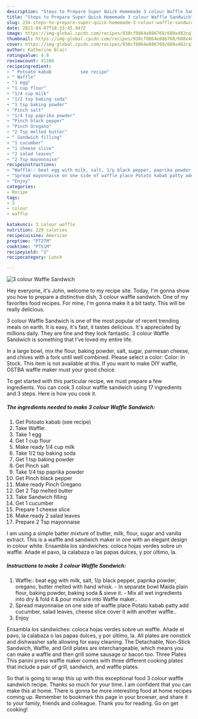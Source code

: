 ```yaml
---
description: "Steps to Prepare Super Quick Homemade 3 colour Waffle Sandwich"
title: "Steps to Prepare Super Quick Homemade 3 colour Waffle Sandwich"
slug: 234-steps-to-prepare-super-quick-homemade-3-colour-waffle-sandwich
date: 2021-04-07T18:33:45.947Z
image: https://img-global.cpcdn.com/recipes/930cf0864e886760/680x482cq70/3-colour-waffle-sandwich-recipe-main-photo.jpg
thumbnail: https://img-global.cpcdn.com/recipes/930cf0864e886760/680x482cq70/3-colour-waffle-sandwich-recipe-main-photo.jpg
cover: https://img-global.cpcdn.com/recipes/930cf0864e886760/680x482cq70/3-colour-waffle-sandwich-recipe-main-photo.jpg
author: Katherine Blair
ratingvalue: 4.8
reviewcount: 41166
recipeingredient:
- " Potoato kabab           see recipe"
- " Waffle"
- "1 egg"
- "1 cup flour"
- "1/4 cup milk"
- "1/2 tsp baking soda"
- "1 tsp baking powder"
- "Pinch salt"
- "1/4 tsp paprika powder"
- "Pinch black pepper"
- "Pinch Oregano"
- "2 Tsp melted butter"
- " Sandwich filling"
- "1 cucumber"
- "1 cheese slice"
- "2 salad leaves"
- "2 Tsp mayonnaise"
recipeinstructions:
- "Waffle:: beat egg with milk, salt, 1/p black pepper, paprika powder, oregano, butter melted with hand whisk. In separate bowl Maida plain flour, baking powder, baking soda &amp; sieve it.  Mix all wet ingredients into dry &amp; fold it &amp; pour mixture into Waffle maker.."
- "Spread mayonnaise on one side of waffle place Potato kabab patty add cucumber, salad leaves, cheese slice cover it with another waffle.."
- "Enjoy"
categories:
- Recipe
tags:
- 3
- colour
- waffle

katakunci: 3 colour waffle 
nutrition: 229 calories
recipecuisine: American
preptime: "PT27M"
cooktime: "PT51M"
recipeyield: "2"
recipecategory: Lunch

---
```



![3 colour Waffle Sandwich](https://img-global.cpcdn.com/recipes/930cf0864e886760/680x482cq70/3-colour-waffle-sandwich-recipe-main-photo.jpg)

Hey everyone, it's John, welcome to my recipe site. Today, I'm gonna show you how to prepare a distinctive dish, 3 colour waffle sandwich. One of my favorites food recipes. For mine, I'm gonna make it a bit tasty. This will be really delicious.

3 colour Waffle Sandwich is one of the most popular of recent trending meals on earth. It is easy, it's fast, it tastes delicious. It's appreciated by millions daily. They are fine and they look fantastic. 3 colour Waffle Sandwich is something that I've loved my entire life.

In a large bowl, mix the flour, baking powder, salt, sugar, parmesan cheese, and chives with a fork until well combined. Please select a color: Color: In Stock. This item is not available at this. If you want to make DIY waffle, OSTBA waffle maker must your good choice.


To get started with this particular recipe, we must prepare a few ingredients. You can cook 3 colour waffle sandwich using 17 ingredients and 3 steps. Here is how you cook it.

<!--inarticleads1-->

##### The ingredients needed to make 3 colour Waffle Sandwich:

1. Get  Potoato kabab           (see recipe)
1. Take  Waffle:
1. Take 1 egg
1. Get 1 cup flour
1. Make ready 1/4 cup milk
1. Take 1/2 tsp baking soda
1. Get 1 tsp baking powder
1. Get Pinch salt
1. Take 1/4 tsp paprika powder
1. Get Pinch black pepper
1. Make ready Pinch Oregano
1. Get 2 Tsp melted butter
1. Take  Sandwich filling
1. Get 1 cucumber
1. Prepare 1 cheese slice
1. Make ready 2 salad leaves
1. Prepare 2 Tsp mayonnaise


I am using a simple batter mixture of butter, milk, flour, sugar and vanilla extract. This is a waffle and sandwich maker in one with an elegant design in colour white. Ensambla los sándwiches: coloca hojas verdes sobre un waffle. Añade el pavo, la calabaza o las papas dulces, y por último, la. 

<!--inarticleads2-->

##### Instructions to make 3 colour Waffle Sandwich:

1. Waffle:: beat egg with milk, salt, 1/p black pepper, paprika powder, oregano, butter melted with hand whisk. - In separate bowl Maida plain flour, baking powder, baking soda &amp; sieve it.  - Mix all wet ingredients into dry &amp; fold it &amp; pour mixture into Waffle maker..
1. Spread mayonnaise on one side of waffle place Potato kabab patty add cucumber, salad leaves, cheese slice cover it with another waffle..
1. Enjoy


Ensambla los sándwiches: coloca hojas verdes sobre un waffle. Añade el pavo, la calabaza o las papas dulces, y por último, la. All plates are nonstick and dishwasher safe allowing for easy cleaning. The Detachable, Non-Stick Sandwich, Waffle, and Grill plates are interchangeable, which means you can make a waffle and then grill some sausage or bacon too. Three Plates This panini press waffle maker comes with three different cooking plates that include a pair of grill, sandwich, and waffle plates. 

So that is going to wrap this up with this exceptional food 3 colour waffle sandwich recipe. Thanks so much for your time. I am confident that you can make this at home. There is gonna be more interesting food at home recipes coming up. Remember to bookmark this page in your browser, and share it to your family, friends and colleague. Thank you for reading. Go on get cooking!

